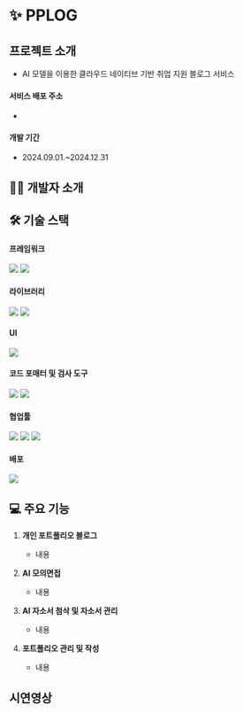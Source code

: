 # ✨ PPLOG 

## 프로젝트 소개
- AI 모델을 이용한 클라우드 네이티브 기반 취업 지원 블로그 서비스

#### 서비스 배포 주소
- 

#### 개발 기간
- 2024.09.01.~2024.12.31
  
## 🧑‍💻 개발자 소개

## 🛠️ 기술 스택

#### 프레임워크

<img src="https://img.shields.io/badge/next%20js-000000?style=for-the-badge&logo=nextdotjs&logoColor=white"> <img src="https://img.shields.io/badge/TypeScript-007ACC?style=for-the-badge&logo=typescript&logoColor=white">

#### 라이브러리

<img src="https://img.shields.io/badge/React%20Hook%20Form-EC5990?style=for-the-badge&logo=reacthookform&logoColor=white"> <img src="https://img.shields.io/badge/zustand-%2320232a.svg?style=for-the-badge&logo=react&logoColor=%2361DAFB"> 
#### UI

<img src="https://img.shields.io/badge/Tailwind_CSS-38B2AC?style=for-the-badge&logo=tailwind-css&logoColor=white"> 

#### 코드 포매터 및 검사 도구

<img src="https://img.shields.io/badge/eslint-3A33D1?style=for-the-badge&logo=eslint&logoColor=white"> <img src="https://img.shields.io/badge/prettier-1A2C34?style=for-the-badge&logo=prettier&logoColor=F7BA3E"> 

#### 협업툴

<img src="https://img.shields.io/badge/github-181717?style=for-the-badge&logo=github&logoColor=white"> <img src="https://img.shields.io/badge/Notion-000000?style=for-the-badge&logo=notion&logoColor=white"> <img src="https://img.shields.io/badge/Discord-%235865F2.svg?style=for-the-badge&logo=discord&logoColor=white">

#### 배포

<img src="https://img.shields.io/badge/vercel-%23000000.svg?style=for-the-badge&logo=vercel&logoColor=white">


## 💻 주요 기능
1. **개인 포트폴리오 블로그**
   - 내용

2. **AI 모의면접**
   - 내용

3. **AI 자소서 첨삭 및 자소서 관리**
   - 내용

4. **포트폴리오 관리 및 작성**
   - 내용
     

## 시연영상


